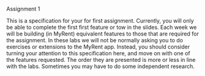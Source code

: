 Assignment 1

This is a specification for your for first assignment. Currently, you will only be able to complete the first first feature or tow in the slides. Each week we will be building (in MyRent) equivalent features to those that are required for the assignment. In these labs we will not be normally asking you to do exercises or extensions to the MyRent app. Instead, you should consider turning your attention to this specification here, and move on with one of the features requested. The order they are presented is more or less in line with the labs. Sometimes you may have to do some independent research.